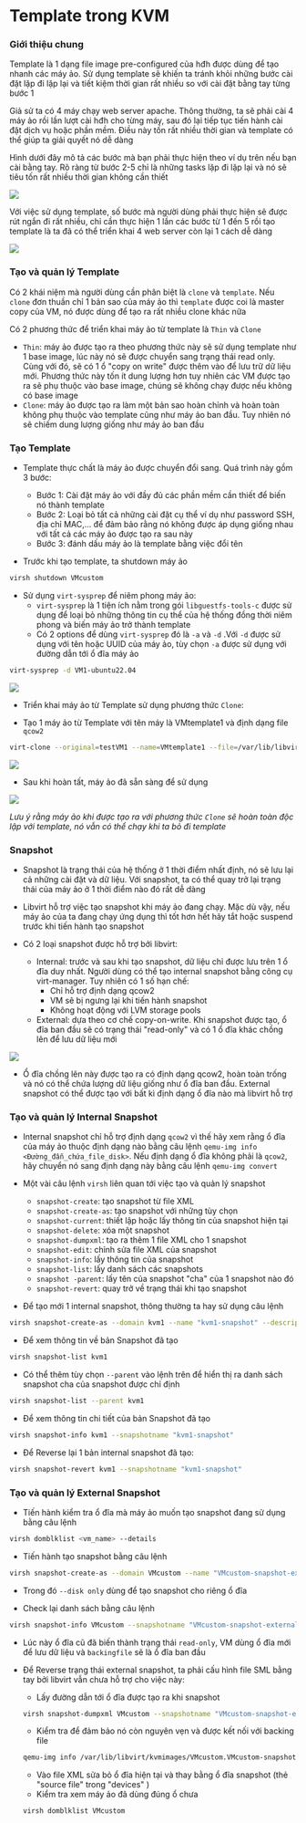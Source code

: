 # Template trong KVM

### Giới thiệu chung

Template là 1 dạng file image pre-configured của hđh được dùng để tạo nhanh các máy ảo. Sử dụng template sẽ khiến ta tránh khỏi những bước cài đặt lặp đi lặp lại và tiết kiệm thời gian rất nhiều so với cài đặt bằng tay từng bước 1

Giả sử ta có 4 máy chạy web server apache. Thông thường, ta sẽ phải cài 4 máy ảo rồi lần lượt cài hđh cho từng máy, sau đó lại tiếp tục tiến hành cài đặt dịch vụ hoặc phần mềm. Điều này tốn rất nhiều thời gian và template có thể giúp ta giải quyết nó dễ dàng

Hình dưới đây mô tả các bước mà bạn phải thực hiện theo ví dụ trên nếu bạn cài bằng tay. Rõ ràng từ bước 2-5 chỉ là những tasks lặp đi lặp lại và nó sẽ tiêu tốn rất nhiều thời gian không cần thiết

  <img src="kvmimages/template1.png">

Với việc sử dụng template, số bước mà người dùng phải thực hiện sẽ được rút ngắn đi rất nhiều, chỉ cần thực hiện 1 lần các bước từ 1 đến 5 rồi tạo template là ta đã có thể triển khai 4 web server còn lại 1 cách dễ dàng

  <img src="kvmimages/template2.png">

### Tạo và quản lý Template

Có 2 khái niệm mà người dùng cần phân biệt là ```clone``` và ```template```. Nếu ```clone``` đơn thuần chỉ 1 bản sao của máy ảo thì ```template``` được coi là master copy của VM, nó được dùng để tạo ra rất nhiều clone khác nữa

Có 2 phương thức để triển khai máy ảo từ template là ```Thin``` và ```Clone```
- ```Thin```: máy ảo được tạo ra theo phương thức này sẽ sử dụng template như 1 base image, lúc này nó sẽ được chuyển sang trạng thái read only. Cùng với đó, sẽ có 1 ổ "copy on write" được thêm vào để lưu trữ dữ liệu mới. Phương thức này tốn ít dung lượng hơn tuy nhiên các VM được tạo ra sẽ phụ thuộc vào base image, chúng sẽ không chạy được nếu không có base image
- ```Clone```: máy ảo được tạo ra làm một bản sao hoàn chỉnh và hoàn toàn không phụ thuộc vào template cũng như máy ảo ban đầu. Tuy nhiên nó sẽ chiếm dung lượng giống như máy ảo ban đầu

### Tạo Template

- Template thực chất là máy ảo được chuyển đổi sang. Quá trình này gồm 3 bước:
    - Bước 1: Cài đặt máy ảo với đầy đủ các phần mềm cần thiết để biến nó thành template
    - Bước 2: Loại bỏ tất cả những cài đặt cụ thể ví dụ như password SSH, địa chỉ MAC,... để đảm bảo rằng nó không được áp dụng giống nhau với tất cả các máy ảo được tạo ra sau này
    - Bước 3: đánh dấu máy ảo là template bằng việc đổi tên

- Trước khi tạo template, ta shutdown máy ảo

```sh
virsh shutdown VMcustom
```

- Sử dụng ```virt-sysprep``` để niêm phong máy ảo:
    - ```virt-sysprep``` là 1 tiện ích nằm trong gói ```libguestfs-tools-c``` được sử dụng để loại bỏ những thông tin cụ thể của hệ thống đồng thời niêm phong và biến máy ảo trở thành template
    - Có 2 options để dùng ```virt-sysprep``` đó là ```-a``` và ```-d``` .Với ```-d``` được sử dụng với tên hoặc UUID của máy ảo, tùy chọn ```-a``` được sử dụng với đường dẫn tới ổ đĩa máy ảo

```sh
virt-sysprep -d VM1-ubuntu22.04
```
  <img src="kvmimages/Screenshot_30.png">

- Triển khai máy ảo từ Template sử dụng phương thức ```Clone```:

- Tạo 1 máy ảo từ Template với tên máy là VMtemplate1 và định dạng file ```qcow2```

```sh
virt-clone --original=testVM1 --name=VMtemplate1 --file=/var/lib/libvirt/kvmimages/VMtemplate1.qcow2
```

![](./kvmimages/)

- Sau khi hoàn tất, máy ảo đã sẵn sàng để sử dụng

![](./kvmimages/)

*Lưu ý rằng máy ảo khi được tạo ra với phương thức ```Clone``` sẽ hoàn toàn độc lập với template, nó vẫn có thể chạy khi ta bỏ đi template*

### Snapshot

- Snapshot là trạng thái của hệ thống ở 1 thời điểm nhất định, nó sẽ lưu lại cả những cài đặt và dữ liệu. Với snapshot, ta có thể quay trở lại trạng thái của máy ảo ở 1 thời điểm nào đó rất dễ dàng

- Libvirt hỗ trợ việc tạo snapshot khi máy ảo đang chạy. Mặc dù vậy, nếu máy ảo của ta đang chạy ứng dụng thì tốt hơn hết hãy tắt hoặc suspend trước khi tiến hành tạo snapshot

- Có 2 loại snapshot được hỗ trợ bởi libvirt:
    - Internal: trước và sau khi tạo snapshot, dữ liệu chỉ được lưu trên 1 ổ đĩa duy nhất. Người dùng có thể tạo internal snapshot bằng công cụ virt-manager. Tuy nhiên có 1 số hạn chế:
        - Chỉ hỗ trợ định dạng qcow2
        - VM sẽ bị ngưng lại khi tiến hành snapshot
        - Không hoạt động với LVM storage pools
    - External: dựa theo cơ chế copy-on-write. Khi snapshot được tạo, ổ đĩa ban đầu sẽ có trạng thái "read-only" và có 1 ổ đĩa khác chồng lên để lưu dữ liệu mới

![](./kvmimages/snapshot.png)

- Ổ đĩa chồng lên này được tạo ra có định dạng qcow2, hoàn toàn trống và nó có thể chứa lượng dữ liệu giống như ổ đĩa ban đầu. External snapshot có thể được tạo với bất kì định dạng ổ đĩa nào mà libvirt hỗ trợ

### Tạo và quản lý Internal Snapshot

- Internal snapshot chỉ hỗ trợ định dạng ```qcow2``` vì thế hãy xem rằng ổ đĩa của máy ảo thuộc định dạng nào bằng câu lệnh ```qemu-img info <Đường_đẫn_chứa_file_disk>```. Nếu định dạng ổ đĩa không phải là ```qcow2```, hãy chuyển nó sang định dạng này bằng câu lệnh ```qemu-img convert```

- Một vài câu lệnh ```virsh``` liên quan tới việc tạo và quản lý snapshot
    - ```snapshot-create```: tạo snapshot từ file XML
    - ```snapshot-create-as```: tạo snapshot với những tùy chọn
    - ```snapshot-current```: thiết lập hoặc lấy thông tin của snapshot hiện tại
    - ```snapshot-delete```: xóa một snapshot
    - ```snapshot-dumpxml```: tạo ra thêm 1 file XML cho 1 snapshot
    - ```snapshot-edit```: chỉnh sửa file XML của snapshot
    - ```snapshot-info```: lấy thông tin của snapshot
    - ```snapshot-list```: lấy danh sách các snapshots
    - ```snapshot -parent```: lấy tên của snapshot "cha" của 1 snapshot nào đó
    - ```snapshot-revert```: quay trở về trạng thái khi tạo snapshot

- Để tạo mới 1 internal snapshot, thông thường ta hay sử dụng câu lệnh

```sh
virsh snapshot-create-as --domain kvm1 --name "kvm1-snapshot" --description "khoi tao"
```

- Để xem thông tin về bản Snapshot đã tạo

```sh
virsh snapshot-list kvm1
```

- Có thể thêm tùy chọn ```--parent``` vào lệnh trên để hiển thị ra danh sách snapshot cha của snapshot được chỉ định

```sh
virsh snapshot-list --parent kvm1
```

- Để xem thông tin chi tiết của bản Snapshot đã tạo

```sh
virsh snapshot-info kvm1 --snapshotname "kvm1-snapshot"
```

- Để Reverse lại 1 bản internal snapshot đã tạo:

```sh
virsh snapshot-revert kvm1 --snapshotname "kvm1-snapshot"
```

### Tạo và quản lý External Snapshot

- Tiến hành kiểm tra ổ đĩa mà máy ảo muốn tạo snapshot đang sử dụng bằng câu lệnh 

```sh
virsh domblklist <vm_name> --details
```

- Tiến hành tạo snapshot bằng câu lệnh

```sh
virsh snapshot-create-as --domain VMcustom --name "VMcustom-snapshot-external" --disk-only --description "khoi tao"
```

- Trong đó ```--disk only``` dùng để tạo snapshot cho riêng ổ đĩa

- Check lại danh sách bằng câu lệnh

```sh
virsh snapshot-info VMcustom --snapshotname "VMcustom-snapshot-external"
```

- Lúc này ổ đĩa cũ đã biến thành trạng thái ```read-only```, VM dùng ổ đĩa mới để lưu dữ liệu và ```backingfile``` sẽ là ổ đĩa ban đầu

- Để Reverse trạng thái external snapshot, ta phải cấu hình file SML bằng tay bởi libvirt vẫn chưa hỗ trợ cho việc này:
    - Lấy đường dẫn tới ổ đĩa được tạo ra khi snapshot
    ```sh
    virsh snapshot-dumpxml VMcustom --snapshotname "VMcustom-snapshot-external" | grep 'source file' | head -1
    ```
    - Kiểm tra để đảm bảo nó còn nguyên vẹn và được kết nối với backing file
    ```sh
    qemu-img info /var/lib/libvirt/kvmimages/VMcustom.VMcustom-snapshot-external | grep backing
    ```
    - Vào file XML sửa bỏ ổ đĩa hiện tại và thay bằng ổ đĩa snapshot (thẻ "source file" trong "devices" )
    - Kiểm tra xem máy ảo đã dùng đúng ổ chưa
    ```sh
    virsh domblklist VMcustom
    ```
